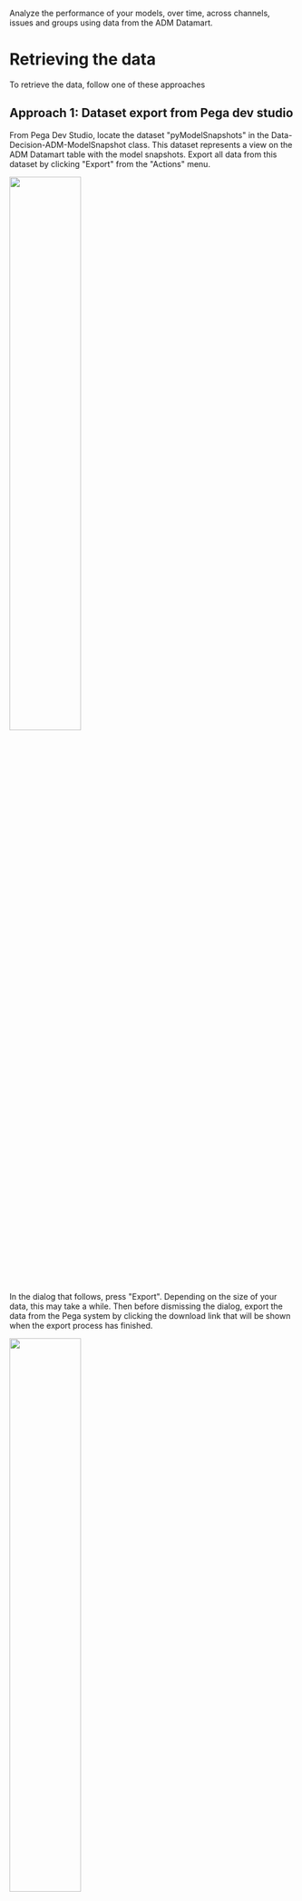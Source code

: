 Analyze the performance of your models, over time, across channels, issues and groups using data from the ADM Datamart.

# Retrieving the data

To retrieve the data, follow one of these approaches

## Approach 1: Dataset export from Pega dev studio

From Pega Dev Studio, locate the dataset "pyModelSnapshots" in the Data-Decision-ADM-ModelSnapshot class. This dataset represents a view on the ADM Datamart table with the model snapshots. Export all data from this dataset by clicking "Export" from the "Actions" menu.

<img src="/pegasystems/cdh-datascientist-tools/blob/master/images/pega_export_adm_models.png" width="50%">

In the dialog that follows, press "Export". Depending on the size of your data, this may take a while. Then before dismissing the dialog, export the data from the Pega system by clicking the download link that will be shown when the export process has finished.

<img src="/pegasystems/cdh-datascientist-tools/blob/master/images/pega_export_dialog.png" width="50%">

The data will be stored in the download location of your browser in the standard Pega dataset export format: zipped, multi-line JSON. You can unzip and load this manually, but we have some utilities in `cdhtools` that make this easier for you.

Repeat the steps for the predictor data, which is stored in a separate table. You typically want both tables, although this is not mandatory. Many of the standard plot functions will require both to be present.

|Data|Class|Dataset|Table|
|---|---|---|---|
|Model Snapshots|Data-Decision-ADM-ModelSnapshot|pyModelSnapshots|PR_DATA_DM_ADMMART_MDL_FACT|
|Predictor Snapshots|Data-Decision-ADM-PredictorBinningSnapshot|pyADMPredictorSnapshots|PR_DATA_DM_ADMMART_PRED|

See (https://docs.pega.com/decision-management-reference-materials/database-tables-monitoring-models) for more information.

### R

In the `cdhtools` library, use the [ADMDatamart](https://pegasystems.github.io/cdh-datascientist-tools/reference/ADMDatamart.html) function to load the ADM Datamart data. This function reads data, drops Pega-internal fields, standardizes the field names and performs other cleanup activities. In addition to dataset exports it can also read CSV, parquet and many other formats.

There also is a generic method to read any dataset (and which will not perform any of these cleanup activities): [readDSExport](https://pegasystems.github.io/cdh-datascientist-tools/reference/readDSExport.html).

In both functions you can omit the timestamp of the Pega file and it will always take the latest version of the file in the specified location. This is very convenient when you do multiple exports from Pega, so it always takes the latest export.

```r
dm <- ADMDatamart(folder = "~/Downloads")
```

### Python

For Python use the files from the GitHub repository directly. There is a utility function `readDSExport` in `cdh_utils.py` in the python folder.

```python
from ADMDatamart import ADMDatamart
dm = ADMDatamart("/data")
```

## Approach 2: Manual table export from database

The table with the model snapshots is `PR_DATA_DM_DATAMART_MDL_FACT`. You can export this using your favourite database tool. Optionally leave out Pega internal fields (starting with pz/px) and the (large) raw model data field (pymodeldata). 

<img src="/pegasystems/cdh-datascientist-tools/blob/master/images/pega_db_models.png" width="50%">

When exporting as a CSV be careful:
* Include a header with the names
* Make sure the column separator does not interfere with characters in the fields - a comma is not safe, the pipe character | is often a better choice
* If possible use double quotes around symbolic values

Then read the resulting file into R or Python and go from there. Date/time fields (only pySnapshotTime) really matters often needs attention when reading the CSV. The R ADMDatamart function has options for preprocessing in which this can be specified.

### R

```r
dm <- ADMDatamart("models.csv", "preds.csv", folder="adm")
```

### Python

(TODO)

# Example analysis

## R

Now the data is retrieved, it is easy to create plots. The library provides several plots (see plot* functions in the [help](https://pegasystems.github.io/cdh-datascientist-tools/reference/index.html)), although it is easy enough to construct your own (see source of [plots.R](https://github.com/pegasystems/cdh-datascientist-tools/blob/master/r/R/plots.R) for inspiration).

```r
library(cdhtools)
library(data.table)
library(ggplot2)
library(colorspace)

plotPerformanceSuccessRateBubbleChart(dm, facets = c("Channel","Issue")) +
   scale_color_discrete_divergingx()
```
<img src="/pegasystems/cdh-datascientist-tools/blob/master/images/datamartplot1.png" width="50%">

# Bringing it all together

All the model analysis plots shown in the [gallery](CDH-Graph-Gallery) can be created using the sample code from the provided notebooks.

## R

Many of the plots can be re-created using the data provided with **cdhtools**. Using the R package this data is available when the `cdhtools` library is loaded. The raw data files (dataset exports and .csv files) are also available in the /extra folder of the repository. Some plots required such amounts of data that we did not want to include it in the repository. You can still run the code examples and get similar looking plots.

## Python

See the example notebook [Example_ADM_Analysis.ipynb](https://github.com/pegasystems/cdh-datascientist-tools/blob/master/examples/datamart/Example_ADM_Analysis.ipynb)

## R

See the example notebook [adm-datamart.Rmd](https://pegasystems.github.io/cdh-datascientist-tools/articles/adm-datamart.html)

or when you have `cdhtools` installed, check the vignette `adm-datamart`: 

```r
library(cdhtools)

vignette("adm-datamart")
```




